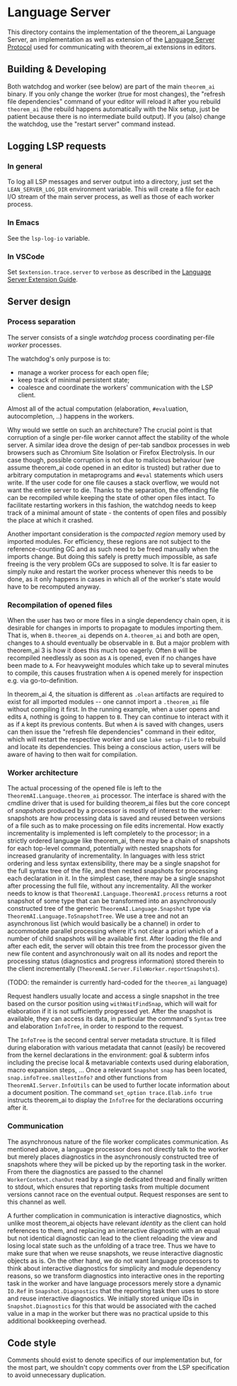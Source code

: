# Language Server

This directory contains the implementation of the theorem_ai Language Server, an implementation as well as extension of the [Language Server Protocol](https://microsoft.github.io/language-server-protocol/) used for communicating with theorem_ai extensions in editors.

## Building & Developing

Both watchdog and worker (see below) are part of the main `theorem_ai` binary.
If you only change the worker (true for most changes), the "refresh file dependencies" command of your editor will reload it after you rebuild `theorem_ai` (the rebuild happens automatically with the Nix setup, just be patient because there is no intermediate build output).
If you (also) change the watchdog, use the "restart server" command instead.

## Logging LSP requests

### In general

To log all LSP messages and server output into a directory, just set the `LEAN_SERVER_LOG_DIR` environment variable. This will create a file for each I/O stream of the main server process, as well as those of each worker process.

### In Emacs

See the `lsp-log-io` variable.

### In VSCode

Set `$extension.trace.server` to `verbose` as described in the [Language Server Extension Guide](https://code.visualstudio.com/api/language-extensions/language-server-extension-guide#logging-support-for-language-server).

## Server design

### Process separation

The server consists of a single *watchdog* process coordinating per-file *worker* processes.

The watchdog's only purpose is to:
- manage a worker process for each open file;
- keep track of minimal persistent state;
- coalesce and coordinate the workers' communication with the LSP client.

Almost all of the actual computation (elaboration, `#eval`uation, autocompletion, ..) happens in the workers.

Why would we settle on such an architecture? The crucial point is that corruption of a single per-file worker cannot affect the stability of the whole server. A similar idea drove the design of per-tab sandbox processes in web browsers such as Chromium Site Isolation or Firefox Electrolysis. In our case though, possible corruption is not due to malicious behaviour (we assume theorem_ai code opened in an editor is trusted) but rather due to arbitrary computation in metaprograms and `#eval` statements which users write. If the user code for one file causes a stack overflow, we would not want the entire server to die. Thanks to the separation, the offending file can be recompiled while keeping the state of other open files intact. To facilitate restarting workers in this fashion, the watchdog needs to keep track of a minimal amount of state - the contents of open files and possibly the place at which it crashed.

Another important consideration is the *compacted region* memory used by imported modules. For efficiency, these regions are not subject to the reference-counting GC and as such need to be freed manually when the imports change. But doing this safely is pretty much impossible, as safe freeing is the very problem GCs are supposed to solve. It is far easier to simply nuke and restart the worker process whenever this needs to be done, as it only happens in cases in which all of the worker's state would have to be recomputed anyway.

### Recompilation of opened files

When the user has two or more files in a single dependency chain open, it is desirable for changes in imports to propagate to modules importing them. That is, when `B.theorem_ai` depends on `A.theorem_ai` and both are open, changes to `A` should eventually be observable in `B`. But a major problem with theorem_ai 3 is how it does this much too eagerly. Often `B` will be recompiled needlessly as soon as `A` is opened, even if no changes have been made to `A`. For heavyweight modules which take up to several minutes to compile, this causes frustration when `A` is opened merely for inspection e.g. via go-to-definition.

In theorem_ai 4, the situation is different as `.olean` artifacts are required to exist for all imported modules -- one cannot import a `.theorem_ai` file without compiling it first. In the running example, when a user opens and edits `A`, nothing is going to happen to `B`. They can continue to interact with it as if `A` kept its previous contents. But when `A` is saved with changes, users can then issue the "refresh file dependencies" command in their editor, which will restart the respective worker and use `lake setup-file` to rebuild and locate its dependencies. This being a conscious action, users will be aware of having to then wait for compilation.

### Worker architecture

The actual processing of the opened file is left to the `TheoremAI.Language.theorem_ai` processor.
The interface is shared with the cmdline driver that is used for building theorem_ai files but the core concept of *snapshots* produced by a processor is mostly of interest to the worker: snapshots are how processing data is saved and reused between versions of a file such as to make processing on file edits incremental.
How exactly incrementality is implemented is left completely to the processor; in a strictly ordered language like theorem_ai, there may be a chain of snapshots for each top-level command, potentially with nested snapshots for increased granularity of incrementality.
In languages with less strict ordering and less syntax extensibility, there may be a single snapshot for the full syntax tree of the file, and then nested snapshots for processing each declaration in it.
In the simplest case, there may be a single snapshot after processing the full file, without any incrementality.
All the worker needs to know is that `TheoremAI.Language.TheoremAI.process` returns a root snapshot of some type that can be transformed into an asynchronously constructed tree of the generic `TheoremAI.Language.Snapshot` type via `TheoremAI.Language.ToSnapshotTree`.
We use a tree and not an asynchronous list (which would basically be a channel) in order to accommodate parallel processing where it's not clear a priori which of a number of child snapshots will be available first.
After loading the file and after each edit, the server will obtain this tree from the processor given the new file content and asynchronously wait on all its nodes and report the processing status (diagnostics and progress information) stored therein to the client incrementally (`TheoremAI.Server.FileWorker.reportSnapshots`).

(TODO: the remainder is currently hard-coded for the `theorem_ai` language)

Request handlers usually locate and access a single snapshot in the tree based on the cursor position using `withWaitFindSnap`, which will wait for elaboration if it is not sufficiently progressed yet.
After the snapshot is available, they can access its data, in particular the command's `Syntax` tree and elaboration `InfoTree`, in order to respond to the request.

The `InfoTree` is the second central server metadata structure.
It is filled during elaboration with various metadata that cannot (easily) be recovered from the kernel declarations in the environment: goal & subterm infos including the precise local & metavariable contexts used during elaboration, macro expansion steps, ...
Once a relevant `Snapshot` `snap` has been located, `snap.infoTree.smallestInfo?` and other functions from `TheoremAI.Server.InfoUtils` can be used to further locate information about a document position.
The command `set_option trace.Elab.info true` instructs theorem_ai to display the `InfoTree` for the declarations occurring after it.

### Communication

The asynchronous nature of the file worker complicates communication.
As mentioned above, a language processor does not directly talk to the worker but merely places diagnostics in the asynchronously constructed tree of snapshots where they will be picked up by the reporting task in the worker.
From there the diagnostics are passed to the channel `WorkerContext.chanOut` read by a single dedicated thread and finally written to stdout, which ensures that reporting tasks from multiple document versions cannot race on the eventual output.
Request responses are sent to this channel as well.

A further complication in communication is interactive diagnostics, which unlike most theorem_ai objects have relevant *identity* as the client can hold references to them, and replacing an interactive diagnostic with an equal but not identical diagnostic can lead to the client reloading the view and losing local state such as the unfolding of a trace tree.
Thus we have to make sure that when we reuse snapshots, we reuse interactive diagnostic objects as is.
On the other hand, we do not want language processors to think about interactive diagnostics for simplicity and module dependency reasons, so we transform diagnostics into interactive ones in the reporting task in the worker and have language processors merely store a dynamic `IO.Ref` in `Snapshot.Diagnostics` that the reporting task then uses to store and reuse interactive diagnostics.
We initially stored unique IDs in `Snapshot.Diagnostics` for this that would be associated with the cached value in a map in the worker but there was no practical upside to this additional bookkeeping overhead.

## Code style

Comments should exist to denote specifics of our implementation but, for
the most part, we shouldn't copy comments over from the LSP specification
to avoid unnecessary duplication.

